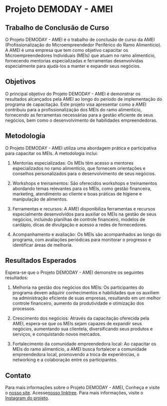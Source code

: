 # Projeto DEMODAY - AMEI

## Trabalho de Conclusão de Curso

O Projeto DEMODAY - AMEI é o trabalho de conclusão de curso da AMEI (Profissionalização do Microempreendedor Periférico do Ramo Alimentício). A AMEI é uma empresa que tem como objetivo capacitar os Microempreendedores Individuais (MEIs) que atuam no ramo alimentício, fornecendo mentorias especializadas e ferramentas desenvolvidas especialmente para ajudá-los a manter e expandir seus negócios.

## Objetivos

O principal objetivo do Projeto DEMODAY - AMEI é demonstrar os resultados alcançados pela AMEI ao longo do período de implementação do programa de capacitação. Este projeto visa apresentar como a AMEI contribuiu para a profissionalização dos MEIs do ramo alimentício, fornecendo as ferramentas necessárias para a gestão eficiente de seus negócios, bem como o desenvolvimento de habilidades empreendedoras.

## Metodologia

O Projeto DEMODAY - AMEI utiliza uma abordagem prática e participativa para capacitar os MEIs. A metodologia inclui:

1. Mentorias especializadas: Os MEIs têm acesso a mentores especializados no ramo alimentício, que fornecem orientações e conselhos personalizados para o desenvolvimento de seus negócios.

2. Workshops e treinamentos: São oferecidos workshops e treinamentos abordando temas relevantes para os MEIs, como gestão financeira, marketing, atendimento ao cliente e boas práticas de higiene e manipulação de alimentos.

3. Ferramentas e recursos: A AMEI disponibiliza ferramentas e recursos especialmente desenvolvidos para auxiliar os MEIs na gestão de seus negócios, incluindo planilhas de controle financeiro, modelos de cardápio, dicas de divulgação e acesso a redes de fornecedores.

4. Acompanhamento e avaliação: Os MEIs são acompanhados ao longo do programa, com avaliações periódicas para monitorar o progresso e identificar áreas de melhoria.

## Resultados Esperados

Espera-se que o Projeto DEMODAY - AMEI demonstre os seguintes resultados:

1. Melhoria na gestão dos negócios dos MEIs: Os participantes do programa devem adquirir conhecimentos e habilidades que os auxiliem na administração eficiente de suas empresas, resultando em um melhor controle financeiro, aumento da produtividade e otimização dos processos.

2. Crescimento dos negócios: Através da capacitação oferecida pela AMEI, espera-se que os MEIs sejam capazes de expandir seus negócios, aumentando sua clientela, diversificando seus produtos e serviços, e conquistando novos mercados.

3. Fortalecimento da comunidade empreendedora local: Ao capacitar os MEIs do ramo alimentício, a AMEI busca fortalecer a comunidade empreendedora local, promovendo a troca de experiências, o networking e a colaboração entre os participantes.

## Contato

Para mais informações sobre o Projeto DEMODAY - AMEI,
Conheça e visite o [nosso site](https://amei-demoday.github.io/Plataforma/).
Acesse[nosso linktree](https://linktr.ee/amei.ltda).
Para mais informações, visite o [Instagram do projeto](https://www.instagram.com/ameioprojeto/).



